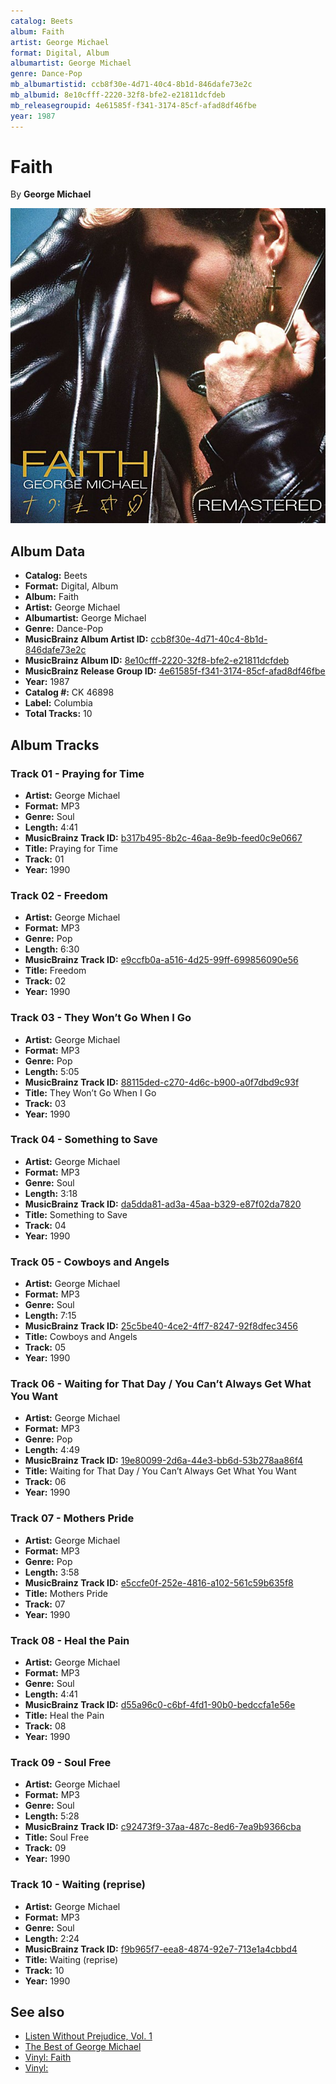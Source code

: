 ```yaml
---
catalog: Beets
album: Faith
artist: George Michael
format: Digital, Album
albumartist: George Michael
genre: Dance-Pop
mb_albumartistid: ccb8f30e-4d71-40c4-8b1d-846dafe73e2c
mb_albumid: 8e10cfff-2220-32f8-bfe2-e21811dcfdeb
mb_releasegroupid: 4e61585f-f341-3174-85cf-afad8df46fbe
year: 1987
---
```


# Faith

By **George Michael**

![](../../assets/beetscovers/George_Michael-Faith.jpg)

## Album Data

- **Catalog:** Beets
- **Format:** Digital, Album
- **Album:** Faith
- **Artist:** George Michael
- **Albumartist:** George Michael
- **Genre:** Dance-Pop
- **MusicBrainz Album Artist ID:** [ccb8f30e-4d71-40c4-8b1d-846dafe73e2c](https://musicbrainz.org/artist/ccb8f30e-4d71-40c4-8b1d-846dafe73e2c)
- **MusicBrainz Album ID:** [8e10cfff-2220-32f8-bfe2-e21811dcfdeb](https://musicbrainz.org/release/8e10cfff-2220-32f8-bfe2-e21811dcfdeb)
- **MusicBrainz Release Group ID:** [4e61585f-f341-3174-85cf-afad8df46fbe](https://musicbrainz.org/release-group/4e61585f-f341-3174-85cf-afad8df46fbe)
- **Year:** 1987
- **Catalog #:** CK 46898
- **Label:** Columbia
- **Total Tracks:** 10

## Album Tracks

### Track 01 - Praying for Time

- **Artist:** George Michael
- **Format:** MP3
- **Genre:** Soul
- **Length:** 4:41
- **MusicBrainz Track ID:** [b317b495-8b2c-46aa-8e9b-feed0c9e0667](https://musicbrainz.org/recording/b317b495-8b2c-46aa-8e9b-feed0c9e0667)
- **Title:** Praying for Time
- **Track:** 01
- **Year:** 1990

### Track 02 - Freedom

- **Artist:** George Michael
- **Format:** MP3
- **Genre:** Pop
- **Length:** 6:30
- **MusicBrainz Track ID:** [e9ccfb0a-a516-4d25-99ff-699856090e56](https://musicbrainz.org/recording/e9ccfb0a-a516-4d25-99ff-699856090e56)
- **Title:** Freedom
- **Track:** 02
- **Year:** 1990

### Track 03 - They Won’t Go When I Go

- **Artist:** George Michael
- **Format:** MP3
- **Genre:** Pop
- **Length:** 5:05
- **MusicBrainz Track ID:** [88115ded-c270-4d6c-b900-a0f7dbd9c93f](https://musicbrainz.org/recording/88115ded-c270-4d6c-b900-a0f7dbd9c93f)
- **Title:** They Won’t Go When I Go
- **Track:** 03
- **Year:** 1990

### Track 04 - Something to Save

- **Artist:** George Michael
- **Format:** MP3
- **Genre:** Soul
- **Length:** 3:18
- **MusicBrainz Track ID:** [da5dda81-ad3a-45aa-b329-e87f02da7820](https://musicbrainz.org/recording/da5dda81-ad3a-45aa-b329-e87f02da7820)
- **Title:** Something to Save
- **Track:** 04
- **Year:** 1990

### Track 05 - Cowboys and Angels

- **Artist:** George Michael
- **Format:** MP3
- **Genre:** Soul
- **Length:** 7:15
- **MusicBrainz Track ID:** [25c5be40-4ce2-4ff7-8247-92f8dfec3456](https://musicbrainz.org/recording/25c5be40-4ce2-4ff7-8247-92f8dfec3456)
- **Title:** Cowboys and Angels
- **Track:** 05
- **Year:** 1990

### Track 06 - Waiting for That Day / You Can’t Always Get What You Want

- **Artist:** George Michael
- **Format:** MP3
- **Genre:** Pop
- **Length:** 4:49
- **MusicBrainz Track ID:** [19e80099-2d6a-44e3-bb6d-53b278aa86f4](https://musicbrainz.org/recording/19e80099-2d6a-44e3-bb6d-53b278aa86f4)
- **Title:** Waiting for That Day / You Can’t Always Get What You Want
- **Track:** 06
- **Year:** 1990

### Track 07 - Mothers Pride

- **Artist:** George Michael
- **Format:** MP3
- **Genre:** Pop
- **Length:** 3:58
- **MusicBrainz Track ID:** [e5ccfe0f-252e-4816-a102-561c59b635f8](https://musicbrainz.org/recording/e5ccfe0f-252e-4816-a102-561c59b635f8)
- **Title:** Mothers Pride
- **Track:** 07
- **Year:** 1990

### Track 08 - Heal the Pain

- **Artist:** George Michael
- **Format:** MP3
- **Genre:** Soul
- **Length:** 4:41
- **MusicBrainz Track ID:** [d55a96c0-c6bf-4fd1-90b0-bedccfa1e56e](https://musicbrainz.org/recording/d55a96c0-c6bf-4fd1-90b0-bedccfa1e56e)
- **Title:** Heal the Pain
- **Track:** 08
- **Year:** 1990

### Track 09 - Soul Free

- **Artist:** George Michael
- **Format:** MP3
- **Genre:** Soul
- **Length:** 5:28
- **MusicBrainz Track ID:** [c92473f9-37aa-487c-8ed6-7ea9b9366cba](https://musicbrainz.org/recording/c92473f9-37aa-487c-8ed6-7ea9b9366cba)
- **Title:** Soul Free
- **Track:** 09
- **Year:** 1990

### Track 10 - Waiting (reprise)

- **Artist:** George Michael
- **Format:** MP3
- **Genre:** Soul
- **Length:** 2:24
- **MusicBrainz Track ID:** [f9b965f7-eea8-4874-92e7-713e1a4cbbd4](https://musicbrainz.org/recording/f9b965f7-eea8-4874-92e7-713e1a4cbbd4)
- **Title:** Waiting (reprise)
- **Track:** 10
- **Year:** 1990


## See also

- [Listen Without Prejudice, Vol. 1](Listen_Without_Prejudice__Vol_1.md)
- [The Best of George Michael](The_Best_of_George_Michael.md)
- [Vinyl: Faith](../../Vinyl/George_Michael/Faith.md)
- [Vinyl: ](../../Vinyl/George_Michael/George_Michael.md)
